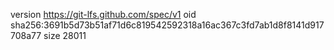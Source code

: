 version https://git-lfs.github.com/spec/v1
oid sha256:3691b5d73b51af71d6c819542592318a16ac367c3fd7ab1d8f8141d917708a77
size 28011
